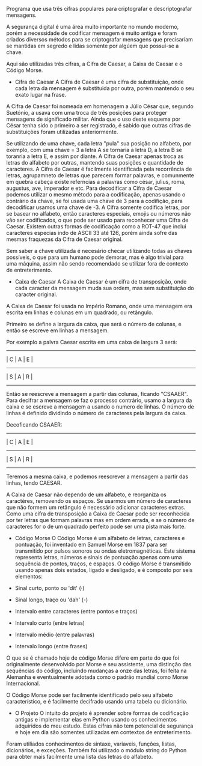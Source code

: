 Programa que usa três cifras populares para criptografar e descriptografar mensagens.

A segurança digital é uma área muito importante no mundo moderno, porém a necessidade de codificar mensagem é muito antiga e foram criados diversos métodos para se criptografar mensagens que precisariam se mantidas em segredo e lidas somente por algúem que possuí-se a chave.

Aqui são utilizadas três cifras, a Cifra de Caesar, a Caixa de Caesar e o Código Morse.

- Cifra de Caesar
A Cifra de Caesar é uma cifra de substituição, onde cada letra da mensagem é substituida por outra, porém mantendo o seu exato lugar na frase.

A Cifra de Caesar foi nomeada em homenagem a Júlio César que, segundo Suetónio, a usava com uma troca de três posições para proteger mensagens de significado militar. Ainda que o uso deste esquema por César tenha sido o primeiro a ser registrado, é sabido que outras cifras de substituições foram utilizadas anteriormente.

Se utilizando de uma chave, cada letra "pula" sua posição no alfabeto, por exemplo, com uma chave = 3 a letra A se tornaria a letra D, a letra B se toranria a letra E, e assim por diante. A Cifra de Caesar apenas troca as letras do alfabeto por outras, mantendo suas posições e quantidade de caracteres. A Cifra de Caesar é facilmente identificada pela recorrência de letras, agrupamneto de letras que parecem formar palavras, e comunmente em quebra cabeça existe referncias a palavras como césar, julius, roma, augustus, ave, imperador e etc. Para decodificar a Cifra de Caesar podemos utilizar o mesmo método para a codificação, apenas usando o contrário da chave, se foi usada uma chave de 3 para a codifição, para decodificar usamos uma chave de -3. A Cifra somente codifica letras, por se basear no alfabeto, então caracteres especiais, emojis ou números não vão ser codificados, o que pode ser usado para reconhecer uma Cifra de Caesar. Existem outras formas de codificação como a ROT-47 que inclui caracteres especias indo de ASCII 33 até 126, porém ainda sofre das mesmas fraquezas da Cifra de Caesar original.

Sem saber a chave utilizada é necesário checar utilizando todas as chaves possíveis, o que para um humano pode demorar, mas é algo trivial para uma máquina, assim não sendo recomendado se utilizar fora de contexto de entreterimento.

- Caixa de Caesar
A Caixa de Caesar é um cifra de transposição, onde cada caracter da mensagem muda sua ordem, mas sem substituição do caracter original.

A Caixa de Caesar foi usada no Império Romano, onde uma mensagem era escrita em linhas e colunas em um quadrado, ou retângulo.

Primeiro se define a largura da caixa, que será o número de colunas, e então se escreve em linhas a mensagem.

Por exemplo a palvra Caesar escrita em uma caixa de largura 3 será:
 ___ ___ ___
| C | A | E | 
 ___ ___ ___
| S | A | R |
 ___ ___ ___

Então se reescreve a mensagem a partir das colunas, ficando "CSAAER". Para decifrar a mensagem se faz o processo contrário, usamo a largura da caixa e se escreve a mensagem a usando o numero de linhas. O número de linhas é definido dividindo o número de caracteres pela largura da caixa.

Decoficando CSAAER:
 ___ ___ ___
| C | A | E | 
 ___ ___ ___
| S | A | R |
 ___ ___ ___

Teremos a mesma caixa, e podemos reescrever a mensagem a partir das linhas, tendo CAESAR.

A Caixa de Caesar não dependo de um alfabeto, e reorganiza os caractéres, removendo os espaços. Se usarmos um número de caracteres que não formem um retângulo é necessário adicionar caracteres extras. Como uma cifra de transposição a Caixa de Caesar pode ser reconhecida por ter letras que formam palavras mas em ordem errada, e se o número de caracteres for o de um quadrado perfeito pode ser uma pista mais forte.

- Código Morse
O Código Morse é um alfabeto de letras, caracteres e pontuação, foi inventado em Samuel Morse em 1837 para ser transmitido por pulsos sonoros ou ondas eletromagnéticas. Este sistema representa letras, números e sinais de pontuação apenas com uma sequência de pontos, traços, e espaços. O código Morse é transmitido usando apenas dois estados, ligado e desligado, e é composto por seis elementos:

- Sinal curto, ponto ou 'dit' (·)
- Sinal longo, traço ou 'dah' (-)
- Intervalo entre caracteres (entre pontos e traços)
- Intervalo curto (entre letras)
- Intervalo médio (entre palavras)
- Intervalo longo (entre frases)

O que se é chamado hoje de código Morse difere em parte do que foi originalmente desenvolvido por Morse e seu assistente, uma distinção das sequências do código, incluindo mudanças a onze das letras, foi feita na Alemanha e eventualmente adotada como o padrão mundial como Morse Internacional.

O Código Morse pode ser facilmente identificado pelo seu alfabeto característico, e é facilmente decifrado usando uma tabela ou dicionário.

- O Projeto
O intuito do projeto é aprender sobre formas de codificação antigas e implementar elas em Python usando os conhecimentos adquiridos do meu estudo. Estas cifras não tem potencial de segurança e hoje em dia são somentes utilizadas em contextos de entreterimento.

Foram utiliados conhecimentos de sintaxe, variaveis, funções, listas, dicionários, e exceções. Também foi utilizado o módulo string do Python para obter mais facilmente uma lista das letras do alfabeto.  

